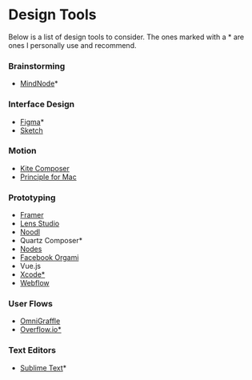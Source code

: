 # Design Tools

Below is a list of design tools to consider. The ones marked with a * are ones I personally use and recommend.

### Brainstorming
* [MindNode](https://mindnode.com)*

### Interface Design
* [Figma](http://figma.com)*
* [Sketch](http://sketchapp.com)

### Motion
* [Kite Composer](https://kiteapp.co)
* [Principle for Mac](http://principleformac.com)

### Prototyping
* [Framer](https://framer.com)
* [Lens Studio](https://lensstudio.snapchat.com)
* [Noodl](https://www.getnoodl.com)
* Quartz Composer*
* [Nodes](http://nodes.io/)
* [Facebook Orgami](https://origami.design)
* Vue.js
* [Xcode*](https://developer.apple.com/xcode/)
* [Webflow](https://webflow.com/)

### User Flows
* [OmniGraffle](https://www.omnigroup.com/omnigraffle/)
* [Overflow.io*](http://overflow.io)

### Text Editors
* [Sublime Text](http://sublimetext.com)*

